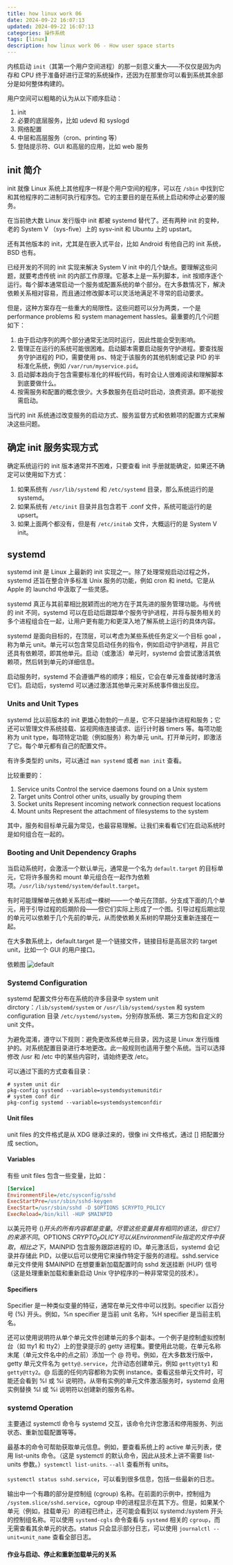 ```yaml
---
title: how linux work 06
date: 2024-09-22 16:07:13
updated: 2024-09-22 16:07:13
categories: 操作系统
tags: [linux]
description: how linux work 06 - How user space starts 
---
```


内核启动 `init`（其第一个用户空间进程）的那一刻意义重大——不仅仅是因为内存和 CPU 终于准备好进行正常的系统操作，还因为在那里你可以看到系统其余部分是如何整体构建的。

用户空间可以粗略的认为从以下顺序启动：
1. init
2. 必要的底层服务，比如 udevd 和 syslogd
3. 网络配置
4. 中层和高层服务（cron、printing 等）
5. 登陆提示符、GUI 和高层的应用，比如 web 服务

## init 简介
init 就像 Linux 系统上其他程序一样是个用户空间的程序，可以在 `/sbin` 中找到它和其他程序的二进制可执行程序包。它的主要目的是在系统上启动和停止必要的服务。

在当前绝大数 Linux 发行版中 init 都被 systemd 替代了。还有两种 init 的变种，老的 System V （sys-five）上的 sysv-init 和 Ubuntu 上的 upstart。

还有其他版本的 init，尤其是在嵌入式平台，比如 Android 有他自己的 init 系统，BSD 也有。

已经开发的不同的 init 实现来解决 System V init 中的几个缺点。要理解这些问题，就要考虑传统 init 的内部工作原理。它基本上是一系列脚本，init 按顺序逐个运行。每个脚本通常启动一个服务或配置系统的单个部分。在大多数情况下，解决依赖关系相对容易，而且通过修改脚本可以灵活地满足不寻常的启动要求。

但是，这种方案存在一些重大的局限性。这些问题可以分为两类，一个是 performance problems 和 system management hassles。最重要的几个问题如下：
1. 由于启动序列的两个部分通常无法同时运行，因此性能会受到影响。
2. 管理正在运行的系统可能很困难。启动脚本需要启动服务守护进程。要查找服务守护进程的 PID，需要使用 ps、特定于该服务的其他机制或记录 PID 的半标准化系统，例如 `/var/run/myservice.pid`。
3. 启动脚本趋向于包含需要标准化的样板代码，有时会让人很难阅读和理解脚本到底要做什么。
4. 按需服务和配置的概念很少。大多数服务在启动时启动，浪费资源。即不能按需启动。

当代的 init 系统通过改变服务的启动方式、服务监督方式和依赖项的配置方式来解决这些问题。

## 确定 init 服务实现方式
确定系统运行的 init 版本通常并不困难，只要查看 init 手册就能确定，如果还不确定可以使用如下方式：
1. 如果系统有 `/usr/lib/systemd` 和 `/etc/systemd` 目录，那么系统运行的是 systemd。
2. 如果系统有 `/etc/init` 目录并且包含若干 .conf 文件，系统可能运行的是 upsert。
3. 如果上面两个都没有，但是有 `/etc/initab` 文件，大概运行的是 System V init。

## systemd
systemd init 是 Linux 上最新的 init 实现之一。除了处理常规启动过程之外，systemd 还旨在整合许多标准 Unix 服务的功能，例如 cron 和 inetd。它是从 Apple 的 launchd 中汲取了一些灵感。

systemd 真正与其前辈相比脱颖而出的地方在于其先进的服务管理功能。与传统的 init 不同，systemd 可以在启动后跟踪单个服务守护进程，并将与服务相关的多个进程组合在一起，让用户更有能力和更深入地了解系统上运行的具体内容。

systemd 是面向目标的，在顶层，可以考虑为某些系统任务定义一个目标 goal ，称为单元 unit。单元可以包含常见启动任务的指令，例如启动守护进程，并且它还具有依赖项，即其他单元。启动（或激活）单元时，systemd 会尝试激活其依赖项，然后转到单元的详细信息。

启动服务时，systemd 不会遵循严格的顺序；相反，它会在单元准备就绪时激活它们。启动后，systemd 可以通过激活其他单元来对系统事件做出反应。

### Units and Unit Types
systemd 比以前版本的 init 更雄心勃勃的一点是，它不只是操作进程和服务；它还可以管理文件系统挂载、监视网络连接请求、运行计时器 timers 等。每项功能称为 unit type，每项特定功能（例如服务）称为单元 unit。打开单元时，即激活了它。每个单元都有自己的配置文件。

有许多类型的 units，可以通过 `man systemd` 或者 `man init` 查看。

比较重要的：
1. Service units Control the service daemons found on a Unix system
2. Target units Control other units, usually by grouping them
3. Socket units Represent incoming network connection request locations
4. Mount units Represent the attachment of filesystems to the system

其中，服务和目标单元最为常见，也最容易理解。让我们来看看它们在启动系统时是如何组合在一起的。

### Booting and Unit Dependency Graphs
当启动系统时，会激活一个默认单元，通常是一个名为 `default.target` 的目标单元，它将许多服务和 mount 单元组合在一起作为依赖项。`/usr/lib/systemd/system/default.target`。

有时可能理解单元依赖关系形成一棵树——一个单元在顶部，分支成下面的几个单元，用于引导过程的后期阶段——但它们实际上形成了一个图。引导过程后期出现的单元可以依赖于几个先前的单元，从而使依赖关系树的早期分支重新连接在一起。

在大多数系统上，default.target 是一个链接文件，链接目标是高层次的 target unit，比如一个 GUI 的用户接口。

依赖图
![default](default.png) 

### Systemd Configuration
systemd 配置文件分布在系统的许多目录中 system unit dirctory：`/lib/systemd/system` or `/usr/lib/systemd/system` 和 system configuration 目录 `/etc/systemd/system`，分别存放系统、第三方包和自定义的 unit 文件。

为避免混淆，遵守以下规则：避免更改系统单元目录，因为这是 Linux 发行版维护的。对系统配置目录进行本地更改。此一般规则也适用于整个系统。当可以选择修改 /usr 和 /etc 中的某些内容时，请始终更改 /etc。

可以通过下面的方式查看目录：
```shell
# system unit dir
pkg-config systemd --variable=systemdsystemunitdir
# system conf dir
pkg-config systemd --variable=systemdsystemconfdir
```
#### Unit files
unit files 的文件格式是从 XDG 继承过来的，很像 ini 文件格式，通过 [] 把配置分成 section。

#### Variables
有些 unit files 包含一些变量，比如：
```ini
[Service]
EnvironmentFile=/etc/sysconfig/sshd
ExecStartPre=/usr/sbin/sshd-keygen
ExecStart=/usr/sbin/sshd -D $OPTIONS $CRYPTO_POLICY
ExecReload=/bin/kill -HUP $MAINPID
```

以美元符号 ($) 开头的所有内容都是变量。尽管这些变量具有相同的语法，但它们的来源不同。$OPTIONS $CRYPTO_POLICY 可以从 EnvironmentFile 指定的文件中获取，相比之下，$MAINPID 包含服务跟踪进程的 ID。单元激活后，systemd 会记录并存储此 PID，以便以后可以使用它来操作特定于服务的进程。sshd.service 单元文件使用 $MAINPID 在想要重新加载配置时向 sshd 发送挂断 (HUP) 信号（这是处理重新加载和重新启动 Unix 守护程序的一种非常常见的技术）。

#### Specifiers
Specifier 是一种类似变量的特征，通常在单元文件中可以找到。specifier 以百分号 (%) 开头。例如，%n specifier 是当前 unit 名称，%H specifier 是当前主机名。

还可以使用说明符从单个单元文件创建单元的多个副本。一个例子是控制虚拟控制台（如 tty1 和 tty2）上的登录提示的 getty 进程集。要使用此功能，在单元名称末尾（单元文件名中的点之前）添加一个 @ 符号。例如，在大多数发行版中，getty 单元文件名为 `getty@.service`，允许动态创建单元，例如 `getty@tty1` 和 `getty@tty2`。@ 后面的任何内容都称为实例 instance。查看这些单元文件时，可能还会看到 %I 或 %i 说明符。从带有实例的单元文件激活服务时，systemd 会用实例替换 %I 或 %i 说明符以创建新的服务名称。

### systemd Operation
主要通过 systemctl 命令与 systemd 交互，该命令允许您激活和停用服务、列出状态、重新加载配置等等。

最基本的命令可帮助获取单元信息。例如，要查看系统上的 active 单元列表，使用 list-units 命令。（这是 systemctl 的默认命令，因此从技术上讲不需要 list-units 参数。）`systemctl list-units`. `--all` 查看所有 units。

`systemctl status sshd.service`，可以看到很多信息，包括一些最新的日志。

输出中一个有趣的部分是控制组 (cgroup) 名称。在前面的示例中，控制组为 `/system.slice/sshd.service`，cgroup 中的进程显示在其下方。但是，如果某个单元（例如，挂载单元）的进程已终止，还可能会看到以 systemd:/system 开头的控制组名称。可以使用 `systemd-cgls` 命令查看与 `systemd` 相关的 `cgroup`，而无需查看其余单元的状态。status 只会显示部分日志，可以使用 `journalctl --unit=unit_name` 查看全部日志。


#### 作业与启动、停止和重新加载单元的关系

